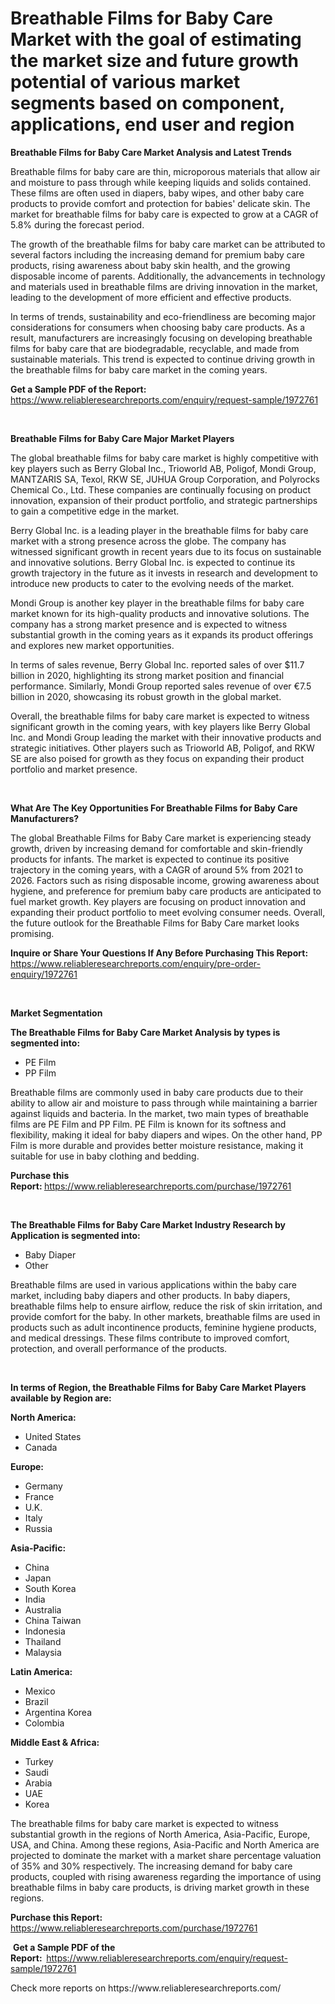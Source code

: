 <p><h1>Breathable Films for Baby Care Market with the goal of estimating the market size and future growth potential of various market segments based on component, applications, end user and region</h1></p><p><strong>Breathable Films for Baby Care Market Analysis and Latest Trends</strong></p>
<p><p>Breathable films for baby care are thin, microporous materials that allow air and moisture to pass through while keeping liquids and solids contained. These films are often used in diapers, baby wipes, and other baby care products to provide comfort and protection for babies' delicate skin. The market for breathable films for baby care is expected to grow at a CAGR of 5.8% during the forecast period.</p><p>The growth of the breathable films for baby care market can be attributed to several factors including the increasing demand for premium baby care products, rising awareness about baby skin health, and the growing disposable income of parents. Additionally, the advancements in technology and materials used in breathable films are driving innovation in the market, leading to the development of more efficient and effective products.</p><p>In terms of trends, sustainability and eco-friendliness are becoming major considerations for consumers when choosing baby care products. As a result, manufacturers are increasingly focusing on developing breathable films for baby care that are biodegradable, recyclable, and made from sustainable materials. This trend is expected to continue driving growth in the breathable films for baby care market in the coming years.</p></p>
<p><strong>Get a Sample PDF of the Report:&nbsp;</strong> <a href="https://www.reliableresearchreports.com/enquiry/request-sample/1972761">https://www.reliableresearchreports.com/enquiry/request-sample/1972761</a></p>
<p>&nbsp;</p>
<p><strong>Breathable Films for Baby Care Major Market Players</strong></p>
<p><p>The global breathable films for baby care market is highly competitive with key players such as Berry Global Inc., Trioworld AB, Poligof, Mondi Group, MANTZARIS SA, Texol, RKW SE, JUHUA Group Corporation, and Polyrocks Chemical Co., Ltd. These companies are continually focusing on product innovation, expansion of their product portfolio, and strategic partnerships to gain a competitive edge in the market.</p><p>Berry Global Inc. is a leading player in the breathable films for baby care market with a strong presence across the globe. The company has witnessed significant growth in recent years due to its focus on sustainable and innovative solutions. Berry Global Inc. is expected to continue its growth trajectory in the future as it invests in research and development to introduce new products to cater to the evolving needs of the market.</p><p>Mondi Group is another key player in the breathable films for baby care market known for its high-quality products and innovative solutions. The company has a strong market presence and is expected to witness substantial growth in the coming years as it expands its product offerings and explores new market opportunities.</p><p>In terms of sales revenue, Berry Global Inc. reported sales of over $11.7 billion in 2020, highlighting its strong market position and financial performance. Similarly, Mondi Group reported sales revenue of over €7.5 billion in 2020, showcasing its robust growth in the global market.</p><p>Overall, the breathable films for baby care market is expected to witness significant growth in the coming years, with key players like Berry Global Inc. and Mondi Group leading the market with their innovative products and strategic initiatives. Other players such as Trioworld AB, Poligof, and RKW SE are also poised for growth as they focus on expanding their product portfolio and market presence.</p></p>
<p>&nbsp;</p>
<p><strong>What Are The Key Opportunities For Breathable Films for Baby Care Manufacturers?</strong></p>
<p><p>The global Breathable Films for Baby Care market is experiencing steady growth, driven by increasing demand for comfortable and skin-friendly products for infants. The market is expected to continue its positive trajectory in the coming years, with a CAGR of around 5% from 2021 to 2026. Factors such as rising disposable income, growing awareness about hygiene, and preference for premium baby care products are anticipated to fuel market growth. Key players are focusing on product innovation and expanding their product portfolio to meet evolving consumer needs. Overall, the future outlook for the Breathable Films for Baby Care market looks promising.</p></p>
<p><strong>Inquire or Share Your Questions If Any Before Purchasing This Report:</strong> <a href="https://www.reliableresearchreports.com/enquiry/pre-order-enquiry/1972761">https://www.reliableresearchreports.com/enquiry/pre-order-enquiry/1972761</a></p>
<p>&nbsp;</p>
<p><strong>Market Segmentation</strong></p>
<p><strong>The Breathable Films for Baby Care Market Analysis by types is segmented into:</strong></p>
<p><ul><li>PE Film</li><li>PP Film</li></ul></p>
<p><p>Breathable films are commonly used in baby care products due to their ability to allow air and moisture to pass through while maintaining a barrier against liquids and bacteria. In the market, two main types of breathable films are PE Film and PP Film. PE Film is known for its softness and flexibility, making it ideal for baby diapers and wipes. On the other hand, PP Film is more durable and provides better moisture resistance, making it suitable for use in baby clothing and bedding.</p></p>
<p><strong>Purchase this Report:&nbsp;</strong><a href="https://www.reliableresearchreports.com/purchase/1972761">https://www.reliableresearchreports.com/purchase/1972761</a></p>
<p>&nbsp;</p>
<p><strong>The Breathable Films for Baby Care Market Industry Research by Application is segmented into:</strong></p>
<p><ul><li>Baby Diaper</li><li>Other</li></ul></p>
<p><p>Breathable films are used in various applications within the baby care market, including baby diapers and other products. In baby diapers, breathable films help to ensure airflow, reduce the risk of skin irritation, and provide comfort for the baby. In other markets, breathable films are used in products such as adult incontinence products, feminine hygiene products, and medical dressings. These films contribute to improved comfort, protection, and overall performance of the products.</p></p>
<p>&nbsp;</p>
<p><strong>In terms of Region, the Breathable Films for Baby Care Market Players available by Region are:</strong></p>
<p>
    <p> <strong> North America: </strong>
        <ul>
            <li>United States</li>
            <li>Canada</li>
        </ul>
        </p> 
    <p> <strong> Europe: </strong>
        <ul>
            <li>Germany</li>
            <li>France</li>
            <li>U.K.</li>
            <li>Italy</li>
            <li>Russia</li>
        </ul>
        </p> 
    <p> <strong> Asia-Pacific: </strong>
        <ul>
            <li>China</li>
            <li>Japan</li>
            <li>South Korea</li>
            <li>India</li>
            <li>Australia</li>
            <li>China Taiwan</li>
            <li>Indonesia</li>
            <li>Thailand</li>
            <li>Malaysia</li>
        </ul>
        </p> 
    <p> <strong> Latin America: </strong>
        <ul>
            <li>Mexico</li>
            <li>Brazil</li>
            <li>Argentina Korea</li>
            <li>Colombia</li>
        </ul>
        </p> 
    <p> <strong> Middle East & Africa: </strong>
        <ul>
            <li>Turkey</li>
            <li>Saudi</li>
            <li>Arabia</li>
            <li>UAE</li>
            <li>Korea</li>
        </ul>
    </p>
    </p>
<p><p>The breathable films for baby care market is expected to witness substantial growth in the regions of North America, Asia-Pacific, Europe, USA, and China. Among these regions, Asia-Pacific and North America are projected to dominate the market with a market share percentage valuation of 35% and 30% respectively. The increasing demand for baby care products, coupled with rising awareness regarding the importance of using breathable films in baby care products, is driving market growth in these regions.</p></p>
<p><strong>Purchase this Report: </strong><a href="https://www.reliableresearchreports.com/purchase/1972761">https://www.reliableresearchreports.com/purchase/1972761</a></p>
<p>&nbsp;<strong>Get a Sample PDF of the Report:&nbsp;&nbsp;</strong><a href="https://www.reliableresearchreports.com/enquiry/request-sample/1972761">https://www.reliableresearchreports.com/enquiry/request-sample/1972761</a></p>
<p><strong></strong></p>
<p>Check more reports on https://www.reliableresearchreports.com/</p>
